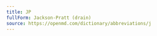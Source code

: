 ```yaml
---
title: JP
fullForm: Jackson-Pratt (drain)
source: https://openmd.com/dictionary/abbreviations/j
---
```

